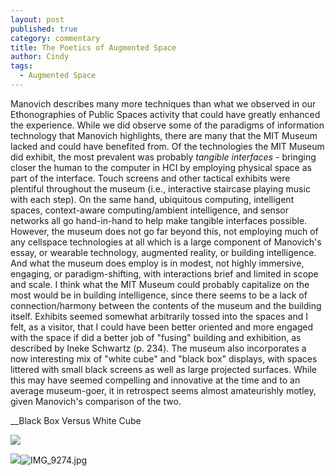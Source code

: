 ```yaml
---
layout: post
published: true
category: commentary
title: The Poetics of Augmented Space
author: Cindy
tags:
  - Augmented Space
---
```


Manovich describes many more techniques than what we observed in our Ethonographies of Public Spaces activity that could have greatly enhanced the experience. While we did observe some of the paradigms of information technology that Manovich highlights, there are many that the MIT Museum lacked and could have benefited from. Of the technologies the MIT Museum did exhibit, the most prevalent was probably _tangible interfaces_ - bringing closer the human to the computer in HCI by employing physical space as part of the interface. Touch screens and other tactical exhibits were plentiful throughout the museum (i.e., interactive staircase playing music with each step). On the same hand, ubiquitous computing, intelligent spaces, context-aware computing/ambient intelligence, and sensor networks all go hand-in-hand to help make tangible interfaces possible. However, the museum does not go far beyond this, not employing much of any cellspace technologies at all which is a large component of Manovich's essay, or wearable technology, augmented reality, or building intelligence. And what the museum does employ is in modest, not highly immersive, engaging, or paradigm-shifting, with interactions brief and limited in scope and scale. I think what the MIT Museum could probably capitalize on the most would be in building intelligence, since there seems to be a lack of connection/harmony between the contents of the museum and the building itself. Exhibits seemed somewhat arbitrarily tossed into the spaces and I felt, as a visitor, that I could have been better oriented and more engaged with the space if did a better job of "fusing" building and exhibition, as described by Ineke Schwartz (p. 234). 
The museum also incorporates a now interesting mix of "white cube" and "black box" displays, with spaces littered with small black screens as well as large projected surfaces. While this may have seemed compelling and innovative at the time and to an average museum-goer, it in retrospect seems almost amateurishly motley, given Manovich's comparison of the two. 

__Black Box Versus White Cube

![]({{site.baseurl}}/assets/IMG_9266.jpg)

![]({{site.baseurl}}/assets/IMG_9274.jpg)![IMG_9274.jpg]({{site.baseurl}}/assets/IMG_9274.jpg)
